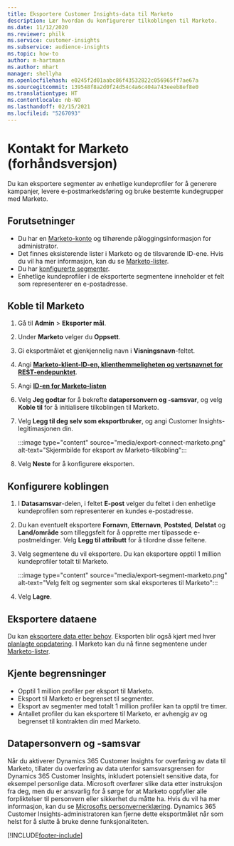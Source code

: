 ```yaml
---
title: Eksportere Customer Insights-data til Marketo
description: Lær hvordan du konfigurerer tilkoblingen til Marketo.
ms.date: 11/12/2020
ms.reviewer: philk
ms.service: customer-insights
ms.subservice: audience-insights
ms.topic: how-to
author: m-hartmann
ms.author: mhart
manager: shellyha
ms.openlocfilehash: e0245f2d01aabc86f43532822c056965ff7ae67a
ms.sourcegitcommit: 139548f8a2d0f24d54c4a6c404a743eeeb8ef8e0
ms.translationtype: HT
ms.contentlocale: nb-NO
ms.lasthandoff: 02/15/2021
ms.locfileid: "5267093"
---
```

# <a name="connector-for-marketo-preview"></a>Kontakt for Marketo (forhåndsversjon)

Du kan eksportere segmenter av enhetlige kundeprofiler for å generere kampanjer, levere e-postmarkedsføring og bruke bestemte kundegrupper med Marketo.

## <a name="prerequisites"></a>Forutsetninger

-   Du har en [Marketo-konto](https://login.marketo.com/) og tilhørende påloggingsinformasjon for administrator.
-   Det finnes eksisterende lister i Marketo og de tilsvarende ID-ene. Hvis du vil ha mer informasjon, kan du se [Marketo-lister](https://docs.marketo.com/display/public/DOCS/Understanding+Static+Lists).
-   Du har [konfigurerte segmenter](segments.md).
-   Enhetlige kundeprofiler i de eksporterte segmentene inneholder et felt som representerer en e-postadresse.

## <a name="connect-to-marketo"></a>Koble til Marketo

1. Gå til **Admin** > **Eksporter mål**.

1. Under **Marketo** velger du **Oppsett**.

1. Gi eksportmålet et gjenkjennelig navn i **Visningsnavn**-feltet.

1. Angi **[Marketo-klient-ID-en, klienthemmeligheten og vertsnavnet for REST-endepunktet](https://developers.marketo.com/rest-api/authentication/)**.

1. Angi **[ID-en for Marketo-listen](https://docs.marketo.com/display/public/DOCS/Understanding+Static+Lists)** 

1. Velg **Jeg godtar** for å bekrefte **datapersonvern og -samsvar**, og velg **Koble til** for å initialisere tilkoblingen til Marketo.

1. Velg **Legg til deg selv som eksportbruker**, og angi Customer Insights-legitimasjonen din.

   :::image type="content" source="media/export-connect-marketo.png" alt-text="Skjermbilde for eksport av Marketo-tilkobling":::

1. Velg **Neste** for å konfigurere eksporten.

## <a name="configure-the-connector"></a>Konfigurere koblingen

1. I **Datasamsvar**-delen, i feltet **E-post** velger du feltet i den enhetlige kundeprofilen som representerer en kundes e-postadresse. 

1. Du kan eventuelt eksportere **Fornavn**, **Etternavn**, **Poststed**, **Delstat** og **Land/område** som tilleggsfelt for å opprette mer tilpassede e-postmeldinger. Velg **Legg til attributt** for å tilordne disse feltene.

1. Velg segmentene du vil eksportere. Du kan eksportere opptil 1 million kundeprofiler totalt til Marketo.

   :::image type="content" source="media/export-segment-marketo.png" alt-text="Velg felt og segmenter som skal eksporteres til Marketo":::

1. Velg **Lagre**.

## <a name="export-the-data"></a>Eksportere dataene

Du kan [eksportere data etter behov](export-destinations.md). Eksporten blir også kjørt med hver [planlagte oppdatering](system.md#schedule-tab). I Marketo kan du nå finne segmentene under [Marketo-lister](ttps://docs.marketo.com/display/public/DOCS/Understanding+Static+Lists).

## <a name="known-limitations"></a>Kjente begrensninger

- Opptil 1 million profiler per eksport til Marketo.
- Eksport til Marketo er begrenset til segmenter.
- Eksport av segmenter med totalt 1 million profiler kan ta opptil tre timer. 
- Antallet profiler du kan eksportere til Marketo, er avhengig av og begrenset til kontrakten din med Marketo.

## <a name="data-privacy-and-compliance"></a>Datapersonvern og -samsvar

Når du aktiverer Dynamics 365 Customer Insights for overføring av data til Marketo, tillater du overføring av data utenfor samsvarsgrensen for Dynamics 365 Customer Insights, inkludert potensielt sensitive data, for eksempel personlige data. Microsoft overfører slike data etter instruksjon fra deg, men du er ansvarlig for å sørge for at Marketo oppfyller alle forpliktelser til personvern eller sikkerhet du måtte ha. Hvis du vil ha mer informasjon, kan du se [Microsofts personvernerklæring](https://go.microsoft.com/fwlink/?linkid=396732).
Dynamics 365 Customer Insights-administratoren kan fjerne dette eksportmålet når som helst for å slutte å bruke denne funksjonaliteten.


[!INCLUDE[footer-include](../includes/footer-banner.md)]